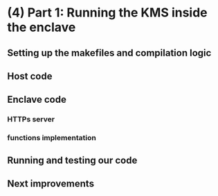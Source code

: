 # (4) Part 1: Running the KMS inside the enclave

## Setting up the makefiles and compilation logic 


## Host code 


## Enclave code 
### HTTPs server

### functions implementation

## Running and testing our code

## Next improvements